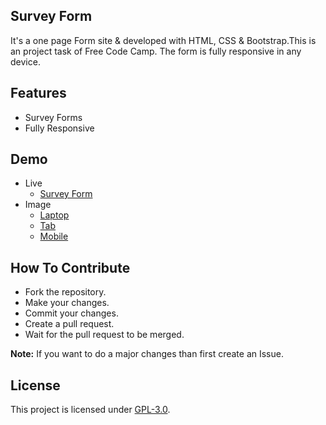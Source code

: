 ## Survey Form
It's a one page Form site & developed with HTML, CSS & Bootstrap.This is an project task of Free Code Camp. The form is fully responsive in any device.

## Features
- Survey Forms
- Fully Responsive

## Demo
- Live
    - [Survey Form](https://mrhrifat.github.io/survey-form)
- Image
    - [Laptop](https://i.ibb.co/F7mVL0W/Survey-Form01.png)
    - [Tab](https://i.ibb.co/G2hBV2R/Survey-Form02.png)
    - [Mobile](https://i.ibb.co/DwcycRX/Survey-Form03.png)


## How To Contribute
- Fork the repository.
- Make your changes.
- Commit your changes.
- Create a pull request.
- Wait for the pull request to be merged.

**Note:** If you want to do a major changes than first create an Issue.

## License
This project is licensed under [GPL-3.0](https://github.com/mrhrifat/survey-form/blob/master/LICENSE.md).
